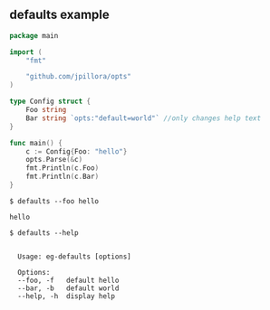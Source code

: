 ## defaults example

<!--tmpl,code=go:cat main.go -->
``` go 
package main

import (
	"fmt"

	"github.com/jpillora/opts"
)

type Config struct {
	Foo string
	Bar string `opts:"default=world"` //only changes help text
}

func main() {
	c := Config{Foo: "hello"}
	opts.Parse(&c)
	fmt.Println(c.Foo)
	fmt.Println(c.Bar)
}
```
<!--/tmpl-->

```
$ defaults --foo hello
```

<!--tmpl,code=plain:go run main.go --foo hello -->
``` plain 
hello

```
<!--/tmpl-->

```
$ defaults --help
```

<!--tmpl,code=plain:go build -o eg-defaults && ./eg-defaults --help ; rm eg-defaults -->
``` plain 

  Usage: eg-defaults [options]

  Options:
  --foo, -f   default hello
  --bar, -b   default world
  --help, -h  display help

```
<!--/tmpl-->
